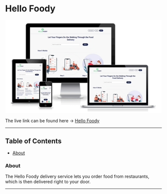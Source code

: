 # Hello Foody

![Am I Responsive](docs/readme/responsive.png)

The live link can be found here -> [Hello Foody](https://ci-pp4-the-diplomat.herokuapp.com/)

---

## Table of Contents
  - [About](#about)


### About

The Hello Foody delivery service lets you order food from restaurants, which is then delivered right to your door.

<hr>

